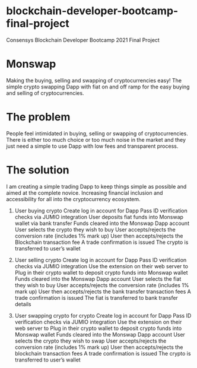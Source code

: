 # blockchain-developer-bootcamp-final-project
Consensys Blockchain Developer Bootcamp 2021 Final Project

# Monswap
Making the buying, selling and swapping of cryptocurrencies easy!
The simple crypto swapping Dapp with fiat on and off ramp for the easy buying and selling of cryptocurrencies.

# The problem
People feel intimidated in buying, selling or swapping of cryptocurrencies. There is either too much choice or too much noise in the market and they just need a simple to use Dapp with low fees and transparent process.

# The solution
I am creating a simple trading Dapp to keep things simple as possible and aimed at the complete novice. Increasing financial inclusion and accessibility for all into the cryptocurrency ecosystem.


1. User buying crypto
Create log in account for Dapp
Pass ID verification checks via JUMIO integration
User deposits fiat funds into Monswap wallet via bank transfer
Funds cleared into the Monswap Dapp account
User selects the crypto they wish to buy
User accepts/rejects the conversion rate (includes 1% mark up)
User then accepts/rejects the Blockchain transaction fee
A trade confirmation is issued
The crypto is transferred to user’s wallet 


2. User selling crypto
Create log in account for Dapp
Pass ID verification checks via JUMIO integration
Use the extension on their web server to Plug in their crypto wallet to deposit crypto funds into Monswap wallet
Funds cleared into the Monswap Dapp account
User selects the fiat they wish to buy
User accepts/rejects the conversion rate (includes 1% mark up)
User then accepts/rejects the bank transfer transaction fees
A trade confirmation is issued
The fiat is transferred to bank transfer details

3. User swapping crypto for crypto
Create log in account for Dapp
Pass ID verification checks via JUMIO integration
Use the extension on their web server to Plug in their crypto wallet to deposit crypto funds into Monswap wallet
Funds cleared into the Monswap Dapp account
User selects the crypto they wish to swap
User accepts/rejects the conversion rate (includes 1% mark up)
User then accepts/rejects the blockchain transaction fees
A trade confirmation is issued
The crypto is transferred to user’s wallet
